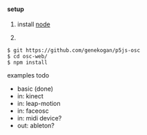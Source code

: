 

#### setup

1) install [node](https://nodejs.org/)

2)

	$ git https://github.com/genekogan/p5js-osc
	$ cd osc-web/
	$ npm install
	
	
examples todo

 - basic (done)
 - in: kinect
 - in: leap-motion
 - in: faceosc
 - in: midi device?
 - out: ableton?